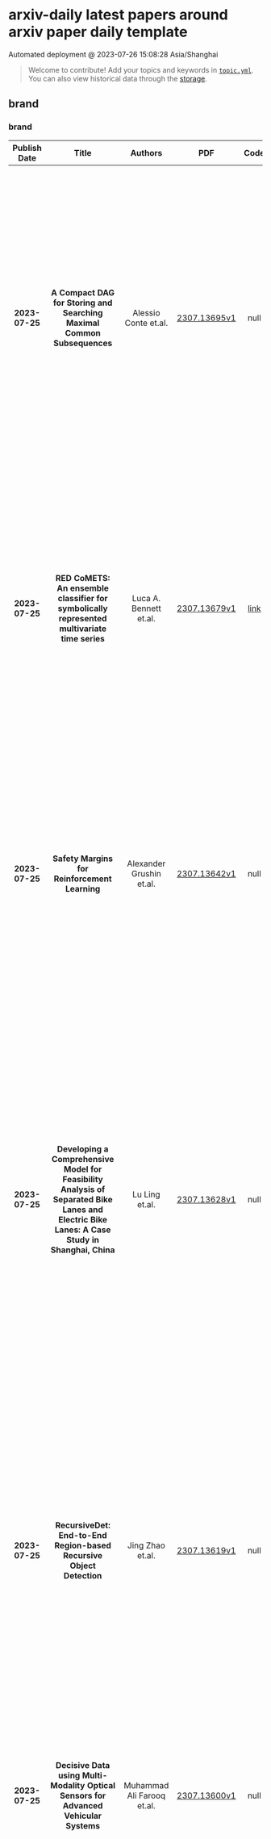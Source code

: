 # arxiv-daily latest papers around arxiv paper daily template
Automated deployment @ 2023-07-26 15:08:28 Asia/Shanghai
> Welcome to contribute! Add your topics and keywords in [`topic.yml`](https://github.com/wanghaisheng/arxiv-paper-daily-template/blob/main/database/topic.yml).
> You can also view historical data through the [storage](https://github.com/wanghaisheng/arxiv-paper-daily-template/blob/main/database/storage).

## brand

### brand
|Publish Date|Title|Authors|PDF|Code|Abstract|
| :---: | :---: | :---: | :---: | :---: | :---: |
|**2023-07-25**|**A Compact DAG for Storing and Searching Maximal Common Subsequences**|Alessio Conte et.al.|[2307.13695v1](http://arxiv.org/abs/2307.13695v1)|null|Maximal Common Subsequences (MCSs) between two strings X and Y are subsequences of both X and Y that are maximal under inclusion. MCSs relax and generalize the well known and widely used concept of Longest Common Subsequences (LCSs), which can be seen as MCSs of maximum length. While the number both LCSs and MCSs can be exponential in the length of the strings, LCSs have been long exploited for string and text analysis, as simple compact representations of all LCSs between two strings, built via dynamic programming or automata, have been known since the '70s. MCSs appear to have a more challenging structure: even listing them efficiently was an open problem open until recently, thus narrowing the complexity difference between the two problems, but the gap remained significant. In this paper we close the complexity gap: we show how to build DAG of polynomial size-in polynomial time-which allows for efficient operations on the set of all MCSs such as enumeration in Constant Amortized Time per solution (CAT), counting, and random access to the i-th element (i.e., rank and select operations). Other than improving known algorithmic results, this work paves the way for new sequence analysis methods based on MCSs.|
|**2023-07-25**|**RED CoMETS: An ensemble classifier for symbolically represented multivariate time series**|Luca A. Bennett et.al.|[2307.13679v1](http://arxiv.org/abs/2307.13679v1)|[link](https://github.com/zy18811/red-comets)|Multivariate time series classification is a rapidly growing research field with practical applications in finance, healthcare, engineering, and more. The complexity of classifying multivariate time series data arises from its high dimensionality, temporal dependencies, and varying lengths. This paper introduces a novel ensemble classifier called RED CoMETS (Random Enhanced Co-eye for Multivariate Time Series), which addresses these challenges. RED CoMETS builds upon the success of Co-eye, an ensemble classifier specifically designed for symbolically represented univariate time series, and extends its capabilities to handle multivariate data. The performance of RED CoMETS is evaluated on benchmark datasets from the UCR archive, where it demonstrates competitive accuracy when compared to state-of-the-art techniques in multivariate settings. Notably, it achieves the highest reported accuracy in the literature for the 'HandMovementDirection' dataset. Moreover, the proposed method significantly reduces computation time compared to Co-eye, making it an efficient and effective choice for multivariate time series classification.|
|**2023-07-25**|**Safety Margins for Reinforcement Learning**|Alexander Grushin et.al.|[2307.13642v1](http://arxiv.org/abs/2307.13642v1)|null|Any autonomous controller will be unsafe in some situations. The ability to quantitatively identify when these unsafe situations are about to occur is crucial for drawing timely human oversight in, e.g., freight transportation applications. In this work, we demonstrate that the true criticality of an agent's situation can be robustly defined as the mean reduction in reward given some number of random actions. Proxy criticality metrics that are computable in real-time (i.e., without actually simulating the effects of random actions) can be compared to the true criticality, and we show how to leverage these proxy metrics to generate safety margins, which directly tie the consequences of potentially incorrect actions to an anticipated loss in overall performance. We evaluate our approach on learned policies from APE-X and A3C within an Atari environment, and demonstrate how safety margins decrease as agents approach failure states. The integration of safety margins into programs for monitoring deployed agents allows for the real-time identification of potentially catastrophic situations.|
|**2023-07-25**|**Developing a Comprehensive Model for Feasibility Analysis of Separated Bike Lanes and Electric Bike Lanes: A Case Study in Shanghai, China**|Lu Ling et.al.|[2307.13628v1](http://arxiv.org/abs/2307.13628v1)|null|Electric bikes (e-bikes), including lightweight e-bikes with pedals and e-bikes in scooter form, are gaining popularity around the world because of their convenience and affordability. At the same time, e-bike-related accidents are also on the rise and many policymakers and practitioners are debating the feasibility of building e-bike lanes in their communities. By collecting e-bikes and bikes data in Shanghai City, the study first recalibrates the capacity of the conventional bike lane based on the traffic movement characteristics of the mixed bikes flow. Then, the study evaluates the traffic safety performance of the mixed bike flow in the conventional bike lane by the observed passing events. Finally, this study proposes a comprehensive model for evaluating the feasibility of building an e-bike lane by integrating the Analytic Hierarchy Process and fuzzy mathematics by considering the three objectives: capacity, safety, and budget constraint. The proposed model, one of the first of its kind, can be used to (i) evaluate the existing road capacity and safety performance improvement of a mixed bike flow with e-bikes and human-powered bikes by analyzing the mixed bike flow arrival rate and passing maneuvers, and (ii) quantify the changes to the road capacity and safety performance if a new e-bike lane is constructed. Numerical experiments are performed to calibrate the proposed model and evaluate its performance using non-motorized vehicles' trajectories in Shanghai, China. The numerical experiment results suggest that the proposed model can be used by policymakers and practitioners to evaluate the feasibility of building e-bike lanes.|
|**2023-07-25**|**RecursiveDet: End-to-End Region-based Recursive Object Detection**|Jing Zhao et.al.|[2307.13619v1](http://arxiv.org/abs/2307.13619v1)|null|End-to-end region-based object detectors like Sparse R-CNN usually have multiple cascade bounding box decoding stages, which refine the current predictions according to their previous results. Model parameters within each stage are independent, evolving a huge cost. In this paper, we find the general setting of decoding stages is actually redundant. By simply sharing parameters and making a recursive decoder, the detector already obtains a significant improvement. The recursive decoder can be further enhanced by positional encoding (PE) of the proposal box, which makes it aware of the exact locations and sizes of input bounding boxes, thus becoming adaptive to proposals from different stages during the recursion. Moreover, we also design centerness-based PE to distinguish the RoI feature element and dynamic convolution kernels at different positions within the bounding box. To validate the effectiveness of the proposed method, we conduct intensive ablations and build the full model on three recent mainstream region-based detectors. The RecusiveDet is able to achieve obvious performance boosts with even fewer model parameters and slightly increased computation cost. Codes are available at https://github.com/bravezzzzzz/RecursiveDet.|
|**2023-07-25**|**Decisive Data using Multi-Modality Optical Sensors for Advanced Vehicular Systems**|Muhammad Ali Farooq et.al.|[2307.13600v1](http://arxiv.org/abs/2307.13600v1)|null|Optical sensors have played a pivotal role in acquiring real world data for critical applications. This data, when integrated with advanced machine learning algorithms provides meaningful information thus enhancing human vision. This paper focuses on various optical technologies for design and development of state-of-the-art out-cabin forward vision systems and in-cabin driver monitoring systems. The focused optical sensors include Longwave Thermal Imaging (LWIR) cameras, Near Infrared (NIR), Neuromorphic/ event cameras, Visible CMOS cameras and Depth cameras. Further the paper discusses different potential applications which can be employed using the unique strengths of each these optical modalities in real time environment.|
|**2023-07-25**|**Multiwavelength observations of PSR J2021+4026 across a mode change reveal a phase shift in its X-ray emission**|M. Razzano et.al.|[2307.13580v1](http://arxiv.org/abs/2307.13580v1)|null|Context. We have investigated the multiwavelength emission of PSR J2021+4026, the only isolated gamma-ray pulsar known to be variable, which in October 2011 underwent a simultaneous change in gamma-ray flux and spin-down rate, followed by a second mode change in February 2018. Multiwavelength monitoring is crucial to understand the physics behind these events and how they may have affected the structure of the magnetosphere. Aims.The monitoring of pulse profile alignment is a powerful diagnostic tool for constraining magnetospheric reconfiguration. We aim to investigate timing or flux changes related to the variability of PSR J2021+4026 via multiwavelength observations, including gamma-ray observations from Fermi-LAT, X-ray observations from XMM-Newton, and a deep optical observation with the Gran Telescopio Canarias.Methods. We performed a detailed comparison of the timing features of the pulsar in gamma and X-rays and searched for any change in phase lag between the phaseogram peaks in these two energy bands. Although previous observations did not detect a counterpart in visible light, we also searched for optical emission that might have increased due to the mode change, making this pulsar detectable in the optical. Results.We have found a change in the gamma-to X-ray pulse profile alignment by 0.21$\pm$0.02 in phase, which indicates that the first mode change affected different regions of the pulsar magnetosphere. No optical counterpart was detected down to g'=26.1 and r'=25.3. Conclusions.We suggest that the observed phase shift could be related to a reconfiguration of the connection between the quadrupole magnetic field near the stellar surface and the dipole field that dominates at larger distances. This is consistent with the picture of X-ray emission coming from the heated polar cap and with the simultaneous flux and frequency derivative change observed during the mode changes.|
|**2023-07-25**|**XDLM: Cross-lingual Diffusion Language Model for Machine Translation**|Linyao Chen et.al.|[2307.13560v1](http://arxiv.org/abs/2307.13560v1)|null|Recently, diffusion models have excelled in image generation tasks and have also been applied to neural language processing (NLP) for controllable text generation. However, the application of diffusion models in a cross-lingual setting is less unexplored. Additionally, while pretraining with diffusion models has been studied within a single language, the potential of cross-lingual pretraining remains understudied. To address these gaps, we propose XDLM, a novel Cross-lingual diffusion model for machine translation, consisting of pretraining and fine-tuning stages. In the pretraining stage, we propose TLDM, a new training objective for mastering the mapping between different languages; in the fine-tuning stage, we build up the translation system based on the pretrained model. We evaluate the result on several machine translation benchmarks and outperformed both diffusion and Transformer baselines.|
|**2023-07-25**|**Network Traffic Classification based on Single Flow Time Series Analysis**|Josef Koumar et.al.|[2307.13434v1](http://arxiv.org/abs/2307.13434v1)|[link](https://github.com/koumajos/classificationbasedonsfts)|Network traffic monitoring using IP flows is used to handle the current challenge of analyzing encrypted network communication. Nevertheless, the packet aggregation into flow records naturally causes information loss; therefore, this paper proposes a novel flow extension for traffic features based on the time series analysis of the Single Flow Time series, i.e., a time series created by the number of bytes in each packet and its timestamp. We propose 69 universal features based on the statistical analysis of data points, time domain analysis, packet distribution within the flow timespan, time series behavior, and frequency domain analysis. We have demonstrated the usability and universality of the proposed feature vector for various network traffic classification tasks using 15 well-known publicly available datasets. Our evaluation shows that the novel feature vector achieves classification performance similar or better than related works on both binary and multiclass classification tasks. In more than half of the evaluated tasks, the classification performance increased by up to 5\%.|
|**2023-07-25**|**Multi-Objective Optimisation of URLLC-Based Metaverse Services**|Xinyu Gao et.al.|[2307.13429v1](http://arxiv.org/abs/2307.13429v1)|null|Metaverse aims for building a fully immersive virtual shared space, where the users are able to engage in various activities. To successfully deploy the service for each user, the Metaverse service provider and network service provider generally localise the user first and then support the communication between the base station (BS) and the user. A reconfigurable intelligent surface (RIS) is capable of creating a reflected link between the BS and the user to enhance line-of-sight. Furthermore, the new key performance indicators (KPIs) in Metaverse, such as its energy-consumption-dependent total service cost and transmission latency, are often overlooked in ultra-reliable low latency communication (URLLC) designs, which have to be carefully considered in next-generation URLLC (xURLLC) regimes. In this paper, our design objective is to jointly optimise the transmit power, the RIS phase shifts, and the decoding error probability to simultaneously minimise the total service cost and transmission latency and approach the Pareto Front (PF). We conceive a twin-stage central controller, which aims for localising the users first and then supports the communication between the BS and users. In the first stage, we localise the Metaverse users, where the stochastic gradient descent (SGD) algorithm is invoked for accurate user localisation. In the second stage, a meta-learning-based position-dependent multi-objective soft actor and critic (MO-SAC) algorithm is proposed to approach the PF between the total service cost and transmission latency and to further optimise the latency-dependent reliability. Our numerical results demonstrate that ...|
|**2023-07-25**|**A signal processing interpretation of noise-reduction convolutional neural networks**|Luis A. Zavala-Mondragón et.al.|[2307.13425v1](http://arxiv.org/abs/2307.13425v1)|null|Encoding-decoding CNNs play a central role in data-driven noise reduction and can be found within numerous deep-learning algorithms. However, the development of these CNN architectures is often done in ad-hoc fashion and theoretical underpinnings for important design choices is generally lacking. Up to this moment there are different existing relevant works that strive to explain the internal operation of these CNNs. Still, these ideas are either scattered and/or may require significant expertise to be accessible for a bigger audience. In order to open up this exciting field, this article builds intuition on the theory of deep convolutional framelets and explains diverse ED CNN architectures in a unified theoretical framework. By connecting basic principles from signal processing to the field of deep learning, this self-contained material offers significant guidance for designing robust and efficient novel CNN architectures.|
|**2023-07-25**|**Co-Design of Out-of-Distribution Detectors for Autonomous Emergency Braking Systems**|Michael Yuhas et.al.|[2307.13419v1](http://arxiv.org/abs/2307.13419v1)|null|Learning enabled components (LECs), while critical for decision making in autonomous vehicles (AVs), are likely to make incorrect decisions when presented with samples outside of their training distributions. Out-of-distribution (OOD) detectors have been proposed to detect such samples, thereby acting as a safety monitor, however, both OOD detectors and LECs require heavy utilization of embedded hardware typically found in AVs. For both components, there is a tradeoff between non-functional and functional performance, and both impact a vehicle's safety. For instance, giving an OOD detector a longer response time can increase its accuracy at the expense of the LEC. We consider an LEC with binary output like an autonomous emergency braking system (AEBS) and use risk, the combination of severity and occurrence of a failure, to model the effect of both components' design parameters on each other's functional and non-functional performance, as well as their impact on system safety. We formulate a co-design methodology that uses this risk model to find the design parameters for an OOD detector and LEC that decrease risk below that of the baseline system and demonstrate it on a vision based AEBS. Using our methodology, we achieve a 42.3% risk reduction while maintaining equivalent resource utilization.|
|**2023-07-25**|**Hybrid Goldstone Modes from the Double Copy Bootstrap**|Yang Li et.al.|[2307.13418v1](http://arxiv.org/abs/2307.13418v1)|null|We perform a systematic classification of scalar field theories whose amplitudes admit a double copy formulation and identify two building blocks at 4-point and 13 at 5-point. Using the 4-point blocks as bootstrap seeds, this naturally leads to a single copy theory that is a gauged NLSM. Moreover, its double copy includes a novel theory that can be written in terms of Lovelock invariants of an induced metric, and includes Dirac-Born-Infeld and the special Galileon in specific limits. The amplitudes of these Goldstone modes have two distinct soft behaviour regimes, corresponding to a hybrid of non-linear symmetries.|
|**2023-07-25**|**Probe thermometry with continuous measurements**|Julia Boeyens et.al.|[2307.13407v1](http://arxiv.org/abs/2307.13407v1)|null|Temperature estimation plays a vital role across natural sciences. A standard approach is provided by probe thermometry, where a probe is brought into contact with the sample and examined after a certain amount of time has passed. In many situations however, continuously monitoring the probe may be preferred. Here, we consider a minimal model, where the probe is provided by a two-level system coupled to a thermal reservoir. Monitoring thermally activated transitions enables real-time estimation of temperature with increasing accuracy over time. Within this framework we comprehensively investigate thermometry in both bosonic and fermionic environments employing a Bayesian approach. Furthermore, we explore adaptive strategies and find a significant improvement on the precision. Additionally, we examine the impact of noise and find that adaptive strategies may suffer more than non-adaptive ones for short observation times. While our main focus is on thermometry, our results are easily extended to the estimation of other environmental parameters, such as chemical potentials and transition rates.|
|**2023-07-25**|**Towards Bridging the Digital Language Divide**|Gábor Bella et.al.|[2307.13405v1](http://arxiv.org/abs/2307.13405v1)|null|It is a well-known fact that current AI-based language technology -- language models, machine translation systems, multilingual dictionaries and corpora -- focuses on the world's 2-3% most widely spoken languages. Recent research efforts have attempted to expand the coverage of AI technology to `under-resourced languages.' The goal of our paper is to bring attention to a phenomenon that we call linguistic bias: multilingual language processing systems often exhibit a hardwired, yet usually involuntary and hidden representational preference towards certain languages. Linguistic bias is manifested in uneven per-language performance even in the case of similar test conditions. We show that biased technology is often the result of research and development methodologies that do not do justice to the complexity of the languages being represented, and that can even become ethically problematic as they disregard valuable aspects of diversity as well as the needs of the language communities themselves. As our attempt at building diversity-aware language resources, we present a new initiative that aims at reducing linguistic bias through both technological design and methodology, based on an eye-level collaboration with local communities.|
|**2023-07-25**|**Predicting Code Coverage without Execution**|Michele Tufano et.al.|[2307.13383v1](http://arxiv.org/abs/2307.13383v1)|[link](https://github.com/microsoft/coverage-eval)|Code coverage is a widely used metric for quantifying the extent to which program elements, such as statements or branches, are executed during testing. Calculating code coverage is resource-intensive, requiring code building and execution with additional overhead for the instrumentation. Furthermore, computing coverage of any snippet of code requires the whole program context. Using Machine Learning to amortize this expensive process could lower the cost of code coverage by requiring only the source code context, and the task of code coverage prediction can be a novel benchmark for judging the ability of models to understand code. We propose a novel benchmark task called Code Coverage Prediction for Large Language Models (LLMs). We formalize this task to evaluate the capability of LLMs in understanding code execution by determining which lines of a method are executed by a given test case and inputs. We curate and release a dataset we call COVERAGEEVAL by executing tests and code from the HumanEval dataset and collecting code coverage information. We report the performance of four state-of-the-art LLMs used for code-related tasks, including OpenAI's GPT-4 and GPT-3.5-Turbo, Google's BARD, and Anthropic's Claude, on the Code Coverage Prediction task. Finally, we argue that code coverage as a metric and pre-training data source are valuable for overall LLM performance on software engineering tasks.|
|**2023-07-25**|**Submodular Reinforcement Learning**|Manish Prajapat et.al.|[2307.13372v1](http://arxiv.org/abs/2307.13372v1)|[link](https://github.com/manish-pra/non-additive-rl)|In reinforcement learning (RL), rewards of states are typically considered additive, and following the Markov assumption, they are $\textit{independent}$ of states visited previously. In many important applications, such as coverage control, experiment design and informative path planning, rewards naturally have diminishing returns, i.e., their value decreases in light of similar states visited previously. To tackle this, we propose $\textit{submodular RL}$ (SubRL), a paradigm which seeks to optimize more general, non-additive (and history-dependent) rewards modelled via submodular set functions which capture diminishing returns. Unfortunately, in general, even in tabular settings, we show that the resulting optimization problem is hard to approximate. On the other hand, motivated by the success of greedy algorithms in classical submodular optimization, we propose SubPO, a simple policy gradient-based algorithm for SubRL that handles non-additive rewards by greedily maximizing marginal gains. Indeed, under some assumptions on the underlying Markov Decision Process (MDP), SubPO recovers optimal constant factor approximations of submodular bandits. Moreover, we derive a natural policy gradient approach for locally optimizing SubRL instances even in large state- and action- spaces. We showcase the versatility of our approach by applying SubPO to several applications, such as biodiversity monitoring, Bayesian experiment design, informative path planning, and coverage maximization. Our results demonstrate sample efficiency, as well as scalability to high-dimensional state-action spaces.|
|**2023-07-25**|**Computational Guarantees for Doubly Entropic Wasserstein Barycenters via Damped Sinkhorn Iterations**|Lénaïc Chizat et.al.|[2307.13370v1](http://arxiv.org/abs/2307.13370v1)|null|We study the computation of doubly regularized Wasserstein barycenters, a recently introduced family of entropic barycenters governed by inner and outer regularization strengths. Previous research has demonstrated that various regularization parameter choices unify several notions of entropy-penalized barycenters while also revealing new ones, including a special case of debiased barycenters. In this paper, we propose and analyze an algorithm for computing doubly regularized Wasserstein barycenters. Our procedure builds on damped Sinkhorn iterations followed by exact maximization/minimization steps and guarantees convergence for any choice of regularization parameters. An inexact variant of our algorithm, implementable using approximate Monte Carlo sampling, offers the first non-asymptotic convergence guarantees for approximating Wasserstein barycenters between discrete point clouds in the free-support/grid-free setting.|
|**2023-07-25**|**Continuous sensing and parameter estimation with the boundary time-crystal**|Albert Cabot et.al.|[2307.13277v1](http://arxiv.org/abs/2307.13277v1)|null|A boundary time-crystal is a quantum many-body system whose dynamics is governed by the competition between coherent driving and collective dissipation. It is composed of N two-level systems and features a transition between a stationary phase and an oscillatory one. The fact that the system is open allows to continuously monitor its quantum trajectories and to analyze their dependence on parameter changes. This enables the realization of a sensing device whose performance we investigate as a function of the monitoring time T and of the system size N. We find that the best achievable sensitivity is proportional to $\sqrt{T}N$, i.e., it follows the standard quantum limit in time and Heisenberg scaling in the particle number. This theoretical scaling can be achieved in the oscillatory time-crystal phase and it is rooted in emergent quantum correlations. The main challenge is, however, to tap this capability in a measurement protocol that is experimentally feasible. We demonstrate that the standard quantum limit can be surpassed by cascading two time-crystals, where the quantum trajectories of one time-crystal are used as input for the other one.|
|**2023-07-25**|**Ellipsoidal superpotentials and stationary descendants**|Grigory Mikhalkin et.al.|[2307.13252v1](http://arxiv.org/abs/2307.13252v1)|null|We compute stationary gravitational descendants in symplectic ellipsoids of any dimension, and use these to derive a number of new recursive formula for punctured curve counts in symplectic manifolds with ellipsoidal ends. Along the way we develop a framework in which punctured curve counts can be explicitly computed using the standard complex structure on affine space. Finally, we initiate the study of "infinitesimal symplectic cobordisms", which serve as elementary building blocks for symplectic cobordisms between ellipsoids.|
|**2023-07-25**|**BIM-to-BRICK: Using graph modeling for IoT/BMS and spatial semantic data interoperability within digital data models of buildings**|Filippo Vittori et.al.|[2307.13197v1](http://arxiv.org/abs/2307.13197v1)|null|The holistic management of a building requires data from heterogeneous sources such as building management systems (BMS), Internet-of-Things (IoT) sensor networks, and building information models. Data interoperability is a key component to eliminate silos of information, and using semantic web technologies like the BRICK schema, an effort to standardize semantic descriptions of the physical, logical, and virtual assets in buildings and the relationships between them, is a suitable approach. However, current data integration processes can involve significant manual interventions. This paper presents a methodology to automatically collect, assemble, and integrate information from a building information model to a knowledge graph. The resulting application, called BIM-to-BRICK, is run on the SDE4 building located in Singapore. BIM-to-BRICK generated a bidirectional link between a BIM model of 932 instances and experimental data collected for 17 subjects into 458 BRICK objects and 1219 relationships in 17 seconds. The automation of this approach can be compared to traditional manual mapping of data types. This scientific innovation incentivizes the convergence of disparate data types and structures in built-environment applications.|
|**2023-07-24**|**Evaluating the reliability of automatically generated pedestrian and bicycle crash surrogates**|Agnimitra Sengupta et.al.|[2307.13178v1](http://arxiv.org/abs/2307.13178v1)|null|Vulnerable road users (VRUs), such as pedestrians and bicyclists, are at a higher risk of being involved in crashes with motor vehicles, and crashes involving VRUs also are more likely to result in severe injuries or fatalities. Signalized intersections are a major safety concern for VRUs due to their complex and dynamic nature, highlighting the need to understand how these road users interact with motor vehicles and deploy evidence-based countermeasures to improve safety performance. Crashes involving VRUs are relatively infrequent, making it difficult to understand the underlying contributing factors. An alternative is to identify and use conflicts between VRUs and motorized vehicles as a surrogate for safety performance. Automatically detecting these conflicts using a video-based systems is a crucial step in developing smart infrastructure to enhance VRU safety. The Pennsylvania Department of Transportation conducted a study using video-based event monitoring system to assess VRU and motor vehicle interactions at fifteen signalized intersections across Pennsylvania to improve VRU safety performance. This research builds on that study to assess the reliability of automatically generated surrogates in predicting confirmed conflicts using advanced data-driven models. The surrogate data used for analysis include automatically collectable variables such as vehicular and VRU speeds, movements, post-encroachment time, in addition to manually collected variables like signal states, lighting, and weather conditions. The findings highlight the varying importance of specific surrogates in predicting true conflicts, some being more informative than others. The findings can assist transportation agencies to collect the right types of data to help prioritize infrastructure investments, such as bike lanes and crosswalks, and evaluate their effectiveness.|
|**2023-07-24**|**A Differentially Private Weighted Empirical Risk Minimization Procedure and its Application to Outcome Weighted Learning**|Spencer Giddens et.al.|[2307.13127v1](http://arxiv.org/abs/2307.13127v1)|null|It is commonplace to use data containing personal information to build predictive models in the framework of empirical risk minimization (ERM). While these models can be highly accurate in prediction, results obtained from these models with the use of sensitive data may be susceptible to privacy attacks. Differential privacy (DP) is an appealing framework for addressing such data privacy issues by providing mathematically provable bounds on the privacy loss incurred when releasing information from sensitive data. Previous work has primarily concentrated on applying DP to unweighted ERM. We consider an important generalization to weighted ERM (wERM). In wERM, each individual's contribution to the objective function can be assigned varying weights. In this context, we propose the first differentially private wERM algorithm, backed by a rigorous theoretical proof of its DP guarantees under mild regularity conditions. Extending the existing DP-ERM procedures to wERM paves a path to deriving privacy-preserving learning methods for individualized treatment rules, including the popular outcome weighted learning (OWL). We evaluate the performance of the DP-wERM application to OWL in a simulation study and in a real clinical trial of melatonin for sleep health. All empirical results demonstrate the viability of training OWL models via wERM with DP guarantees while maintaining sufficiently useful model performance. Therefore, we recommend practitioners consider implementing the proposed privacy-preserving OWL procedure in real-world scenarios involving sensitive data.|
|**2023-07-24**|**Conformal prediction for frequency-severity modeling**|Helton Graziadei et.al.|[2307.13124v1](http://arxiv.org/abs/2307.13124v1)|[link](https://github.com/heltongraziadei/conformal-fs)|We present a nonparametric model-agnostic framework for building prediction intervals of insurance claims, with finite sample statistical guarantees, extending the technique of split conformal prediction to the domain of two-stage frequency-severity modeling. The effectiveness of the framework is showcased with simulated and real datasets. When the underlying severity model is a random forest, we extend the two-stage split conformal prediction procedure, showing how the out-of-bag mechanism can be leveraged to eliminate the need for a calibration set and to enable the production of prediction intervals with adaptive width.|
|**2023-07-24**|**Automatic Infant Respiration Estimation from Video: A Deep Flow-based Algorithm and a Novel Public Benchmark**|Sai Kumar Reddy Manne et.al.|[2307.13110v1](http://arxiv.org/abs/2307.13110v1)|[link](https://github.com/ostadabbas/infant-respiration-estimation)|Respiration is a critical vital sign for infants, and continuous respiratory monitoring is particularly important for newborns. However, neonates are sensitive and contact-based sensors present challenges in comfort, hygiene, and skin health, especially for preterm babies. As a step toward fully automatic, continuous, and contactless respiratory monitoring, we develop a deep-learning method for estimating respiratory rate and waveform from plain video footage in natural settings. Our automated infant respiration flow-based network (AIRFlowNet) combines video-extracted optical flow input and spatiotemporal convolutional processing tuned to the infant domain. We support our model with the first public annotated infant respiration dataset with 125 videos (AIR-125), drawn from eight infant subjects, set varied pose, lighting, and camera conditions. We include manual respiration annotations and optimize AIRFlowNet training on them using a novel spectral bandpass loss function. When trained and tested on the AIR-125 infant data, our method significantly outperforms other state-of-the-art methods in respiratory rate estimation, achieving a mean absolute error of $\sim$2.9 breaths per minute, compared to $\sim$4.7--6.2 for other public models designed for adult subjects and more uniform environments.|
|**2023-07-24**|**Label Noise: Correcting a Correction**|William Toner et.al.|[2307.13100v1](http://arxiv.org/abs/2307.13100v1)|null|Training neural network classifiers on datasets with label noise poses a risk of overfitting them to the noisy labels. To address this issue, researchers have explored alternative loss functions that aim to be more robust. However, many of these alternatives are heuristic in nature and still vulnerable to overfitting or underfitting. In this work, we propose a more direct approach to tackling overfitting caused by label noise. We observe that the presence of label noise implies a lower bound on the noisy generalised risk. Building upon this observation, we propose imposing a lower bound on the empirical risk during training to mitigate overfitting. Our main contribution is providing theoretical results that yield explicit, easily computable bounds on the minimum achievable noisy risk for different loss functions. We empirically demonstrate that using these bounds significantly enhances robustness in various settings, with virtually no additional computational cost.|
|**2023-07-24**|**Fairness Under Demographic Scarce Regime**|Patrik Joslin Kenfack et.al.|[2307.13081v1](http://arxiv.org/abs/2307.13081v1)|[link](https://github.com/patrikken/fair-dsr)|Most existing works on fairness assume the model has full access to demographic information. However, there exist scenarios where demographic information is partially available because a record was not maintained throughout data collection or due to privacy reasons. This setting is known as demographic scarce regime. Prior research have shown that training an attribute classifier to replace the missing sensitive attributes (proxy) can still improve fairness. However, the use of proxy-sensitive attributes worsens fairness-accuracy trade-offs compared to true sensitive attributes. To address this limitation, we propose a framework to build attribute classifiers that achieve better fairness-accuracy trade-offs. Our method introduces uncertainty awareness in the attribute classifier and enforces fairness on samples with demographic information inferred with the lowest uncertainty. We show empirically that enforcing fairness constraints on samples with uncertain sensitive attributes is detrimental to fairness and accuracy. Our experiments on two datasets showed that the proposed framework yields models with significantly better fairness-accuracy trade-offs compared to classic attribute classifiers. Surprisingly, our framework outperforms models trained with constraints on the true sensitive attributes.|
|**2023-07-24**|**Orthogonal-view Microscope for the Biomechanics Investigations of Aquatic Organisms**|Brian T. Le et.al.|[2307.13079v1](http://arxiv.org/abs/2307.13079v1)|null|Microscopes are essential for biomechanics and hydrodynamical investigation of small aquatic organisms. We report a DIY microscope (GLUBscope) that enables the visualization of organisms from two orthogonal imaging planes (top and side views). Compared to conventional imaging systems, this approach provides a comprehensive visualization strategy of organisms, which could have complex shapes and morphologies. The microscope was constructed by combining custom 3D-printed parts and off-the-shelf components. The system is designed for modularity and reconfigurability. Open-source design files and build instructions are provided in this report. Additionally, proof of use experiments, particularly with Hydra and other organisms that combine the GLUBscope with an analysis pipeline, were demonstrated. Beyond the applications demonstrated, the system can be used or modified for various imaging applications.|
|**2023-07-24**|**The IceCube-Gen2 Collaboration -- Contributions to the 38th International Cosmic Ray Conference (ICRC2023)**|IceCube-Gen2 et.al.|[2307.13048v1](http://arxiv.org/abs/2307.13048v1)|null|IceCube-Gen2 is a planned next-generation neutrino observatory at the South Pole that builds upon the successful design of IceCube. Integrating two complementary detection technologies for neutrinos, optical and radio Cherenkov emission, in combination with a surface array for cosmic ray air shower detection, IceCube-Gen2 will cover a broad neutrino energy range from MeV to EeV. This index of contributions to the 38th International Cosmic Ray Conference in Nagoya, Japan (July 26 - August 3, 2023) describes research and development efforts for IceCube-Gen2. Included are summaries of the design, status, and sensitivity of the IceCube-Gen2 optical, surface, and radio components; performance studies of next-generation optical sensors detecting optical Cherenkov radiation from cosmic ray and neutrino events; reconstruction techniques of radio and optical events in terms of energy, direction, and neutrino flavor; and sensitivity studies of astrophysical neutrino flavors, diffuse neutrino fluxes, and cosmic ray anisotropies. Contributions related to IceCube and the scheduled IceCube Upgrade are available in a separate collection.|
|**2023-07-24**|**Multipoint fishnet Feynman diagrams: sequential splitting**|Francesco Aprile et.al.|[2307.12984v1](http://arxiv.org/abs/2307.12984v1)|null|We study fishnet Feynman diagrams defined by a certain triangulation of a planar n-gon, with massless scalars propagating along and across the cuts. Our solution theory uses the technique of Separation of Variables, in combination with the theory of symmetric polynomials and Mellin space. The n-point split-ladders are solved by a recursion where all building blocks are made fully explicit. In particular, we find an elegant formula for the coefficient functions of the light-cone leading logs. When the diagram grows into a fishnet, we obtain new results exploiting a Cauchy identity decomposition of the measure over separated variables. This leads to an elementary proof of the Basso-Dixon formula at 4-points, while at n-points it provides a natural OPE-like stratification of the diagram. Finally, we propose an independent approach based on ``stampede" combinatorics to study the light-cone behaviour of the diagrams as the partition function of a certain vertex model.|
